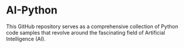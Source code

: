 # AI-Python
This GitHub repository serves as a comprehensive collection of Python  code samples that revolve around the fascinating field of Artificial Intelligence (AI).
